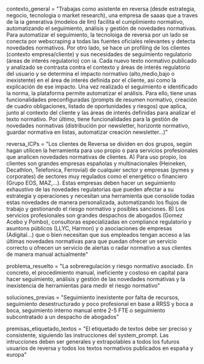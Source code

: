 contexto_general = "Trabajas como asistente en reversa (desde estrategia, negocio, tecnologia o market research), una empresa de saaas que a traves de la ia generativa (modelos de llm) facilita el cumplimiento normativo, automatizando el seguimiento, análisis y gestión de novedades normativas. Para automatizar el seguimiento, la tecnoloiga de reversa por un lado se conecta por webscraping a todas las fuentes oficiales relevantes y detecta novedades normativos. Por otro lado, se hace un profiling de los clientes (contexto empresa/cliente) y sus necesidades de seguimiento regulatorio (áreas de interés regulatorio) con ia. Cada nuevo texto normativo publicado y analizado se contrasta contra el contexto y áreas de interés regulatorio del usuario y se determina el impacto normativo (alto,medio,bajo o inexistente) en el área de interés definida por el cliente, así como la explicación de ese impacto. Una vez realizado el seguimiento e identificado la norma, la plataforma permite automatizar el análisis. Para ello, tiene unas funcionalidades preconfiguradas (prompts de resumen normativo, creación de cuadro obligaciones, listado de oportunidades y riesgos) que aplica, junto al contexto del cliente y las áreas de interés definidas para analizar el texto normativo. Por último, tiene funcionalidades para la gestión de novedades normativas (distribución por newsletter, horizonte normativo, guardar normativa en listas, automatizar creación newsletter...)"

reversa_ICPs = "Los clientes de Reversa se dividen en dos grupos, según hagan utilicen la herramienta para uso propio o para servicios profesionales que analicen novedades normativas de clientes. 
    A) Para uso propio, los clientes son grandes empresas españolas y multinacionales (Heineken, Decathlon, Telefonica, Ferrovial) de cualquier sector y empresas (pymes y corporates) de sectores muy regulados como el energético o financiero (Grupo EOS, MAZ,...). Estas empresas deben hacer un seguimiento exhaustivo de las novedades regulatorias que pueden afectar a su estrategia y operaciones y necesitan una herramienta que consolide todas estas novedades de manera personalizada, automatizando los flujos de trabajo y gestionando el riesgo normativo y posibles sanciones.
    B) Los servicios profesionales son grandes despachos de abogados (Gomez Acebo y Pombo), consultoras especializadas en compliance regulatorio y asuntons públicos (LLYC, Harmon) y o asociaciones de empresas (Adigital...) que o bien necesitan que sus empleados tengan acceso a las últimas novedades normativas para que puedan ofrecer un servicio correcto u ofrecen un servicio de alertas o radar normativo a sus clientes de manera manual actualmente"

problema_resuelto = "La sobreregulación y riesgo normativo asociado. En concreto, el procedimiento manual, ineficiente y costoso en capital para hacer seguimiento, análisis y gestión de las novedades normativas y la inexistencia de herramientas para medir el riesgo normativo"

soluciones_previas = "Seguimiento inexistente por falta de recursos, seguimiento desestructurado y poco profesional en base a RRSS y boca a boca, seguimiento interno manual entre 2-5 FTE o seguimiento subcontratado a un despacho de abogados"

premisas_etiquetado_textos = "El etiquetado de textos debe ser preciso y consistente, siguiendo las instrucciones del system_prompt. Las intrucciones deben ser generales y extrapolables a todos los futuros usuarios de reversa y todos los textos normativos publicados en españa y europa"